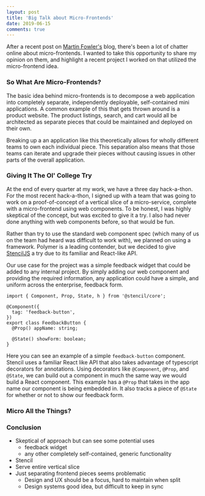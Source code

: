 ```yaml
---
layout: post
title: 'Big Talk about Micro-Frontends'
date: 2019-06-15
comments: true
---
```


After a recent post on [Martin Fowler's](https://martinfowler.com/articles/micro-frontends.html) blog, there's been a lot of chatter
online about micro-frontends. I wanted to take this opportunity to share
my opinion on them, and highlight a recent project I worked on that
utilized the micro-frontend idea.

### So What Are Micro-Frontends?

The basic idea behind micro-frontends is to decompose a web application
into completely separate, independently deployable, self-contained
mini applications. A common example of this that gets thrown around
is a product website. The product listings, search, and cart would
all be architected as separate pieces that could be maintained and
deployed on their own.

Breaking up a an application like this theoretically allows for wholly
different teams to own each individual piece. This separation also means
that those teams can iterate and upgrade their pieces without causing
issues in other parts of the overall application.

### Giving It The Ol' College Try

At the end of every quarter at my work, we have a three day hack-a-thon.
For the most recent hack-a-thon, I signed up with a team that was going
to work on a proof-of-concept of a vertical slice of a micro-service,
complete with a micro-frontend using web components. To be honest, I was
highly skeptical of the concept, but was excited to give it a try. I
also had never done anything with web components before, so that would
be fun.

Rather than try to use the standard web component spec (which many of us
on the team had heard was difficult to work with), we planned on using
a framework. Polymer is a leading contender, but we decided to give
[StencilJS](https://stenciljs.com/) a try due to its familiar and React-like
API.

Our use case for the project was a simple feedback widget that could be
added to any internal project. By simply adding our web component and providing
the required information, any application could have a simple, and uniform
across the enterprise, feedback form.

```tsx
import { Component, Prop, State, h } from '@stencil/core';

@Component({
  tag: 'feedback-button',
})
export class FeedbackButton {
  @Prop() appName: string;

  @State() showForm: boolean;
}
```

Here you can see an example of a simple `feedback-button` component. Stencil
uses a familiar React like API that also takes advantage of typescript
decorators for annotations. Using decorators like `@Component`, `@Prop`,
and `@State`, we can build out a component in much the same way we would
build a React component. This example has a `@Prop` that takes in the app
name our component is being embedded in. It also tracks a piece of `@State`
for whether or not to show our feedback form.

### Micro All the Things?

### Conclusion

- Skeptical of approach but can see some potential uses
  - feedback widget
  - any other completely self-contained, generic functionality
- Stencil
- Serve entire vertical slice
- Just separating frontend pieces seems problematic
  - Design and UX should be a focus, hard to maintain when split
  - Design systems good idea, but difficult to keep in sync
